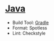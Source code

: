 # [Java](https://www.java.com/en/)

- Build Tool: [Gradle](https://gradle.org/)
- Format: Spotless
- Lint: Checkstyle
